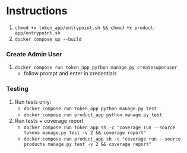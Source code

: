 # Instructions

1. `chmod +x token_app/entrypoint.sh && chmod +x product-app/entrypoint.sh`
1. `docker compose up --build`

### Create Admin User

1. `docker compose run token_app python manage.py createsuperuser`
    - follow prompt and enter in credentials

### Testing

1. Run tests only:
    - `docker compose run token_app python manage.py test`
    - `docker compose run product_app python manage.py test`
1. Run tests + coverage report
    - `docker compose run token_app sh -c "coverage run --source tokens manage.py test -v 2 && coverage report"`
    - `docker compose run product_app sh -c "coverage run --source products manage.py test -v 2 && coverage report"`

